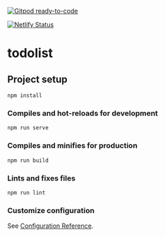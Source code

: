 [![Gitpod ready-to-code](https://img.shields.io/badge/Gitpod-ready--to--code-blue?logo=gitpod)](https://gitpod.io/#https://github.com/robinslange/todolist)

[![Netlify Status](https://api.netlify.com/api/v1/badges/aaa7958a-8dba-4087-b942-78d0a0f3370f/deploy-status)](https://app.netlify.com/sites/goofy-mclean-84ea93/deploys)

# todolist

## Project setup
```
npm install
```

### Compiles and hot-reloads for development
```
npm run serve
```

### Compiles and minifies for production
```
npm run build
```

### Lints and fixes files
```
npm run lint
```

### Customize configuration
See [Configuration Reference](https://cli.vuejs.org/config/).
